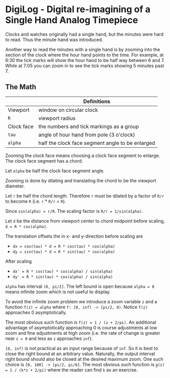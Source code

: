 # DigiLog - Digital re-imagining of a Single Hand Analog Timepiece

Clocks and watches originally had a single hand, but the minutes were hard to read. Thus the minute hand was introduced.

Another way to read the minutes with a single hand is by zooming into the section of the clock where the hour hand points to the time. For example, at 6:30 the tick marks will show the hour hand to be half way between 6 and 7. While at 7:05 you can zoom in to see the tick marks showing 5 minutes past 7.

<!--truncate-->

## The Math

| | Definitions |
| - | - |
| Viewport   | window on circular clock |
| `R`        | viewport radius |
| Clock face | the numbers and tick markings as a group |
| `tau`      | angle of hour hand from pole (3 o'clock) |
| `alpha`    | half the clock face segment angle to be enlarged |

Zooming the clock face means choosing a clock face segment to enlarge. The clock face segment has a chord.

Let `alpha` be half the clock face segment angle.

Zooming is done by dilating and translating the chord to be the viewport diameter.

Let `r` be half the chord length. Therefore `r` must be dilated by a factor of `R/r` to become `R` (i.e. `r` * `R/r` = `R`).

Since `sin(alpha) = r/R`. The scaling factor is `R/r = 1/sin(alpha)`.

Let `d` be the distance from viewport center to chord midpoint before scaling, `d = R * cos(alpha)`.

The translation offsets the in x- and y-direction before scaling are
  - `dx = cos(tau) * d = R * cos(tau) * cos(alpha)`
  - `dy = sin(tau) * d = R * sin(tau) * cos(alpha)`

After scaling
  - `dx' = R * cos(tau) * cos(alpha) / sin(alpha)`
  - `dy' = R * sin(tau) * cos(alpha) / sin(alpha)`

`alpha` has interval `(0, pi/2]`. The left bound is open because `alpha = 0` means infinite zoom which is not useful to display.

To avoid the infinite zoom problem we introduce a zoom variable `z` and a function `f(z) = alpha` where `f: [0, inf) -> [pi/2, 0)`. Notice `f(z)` approaches 0 asymptotically. 

The most obvious such function is `f(z) = 1 / (z + 2/pi)`. An additional advantage of asymptotically approaching 0 is course adjustments at low zoom and fine adjustments at high zoom (i.e. the rate of change is greater near `z = 0` and less as `z` approaches `inf`).

`[0, inf)` is not practical as an input range because of `inf`. So it is best to close the right bound at an arbitrary value. Naturally, the output interval right bound should also be closed at the desired maximum zoom. One such choice is `[0, 100] -> [pi/2, pi/6]`. The most obvious such function is `g(z) = 1 / (k*z + 2/pi)` where the reader can find `k` as an exercise.